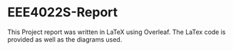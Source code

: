 # EEE4022S-Report

This Project report was written in LaTeX using Overleaf. The LaTex code is provided as well as the diagrams used.
